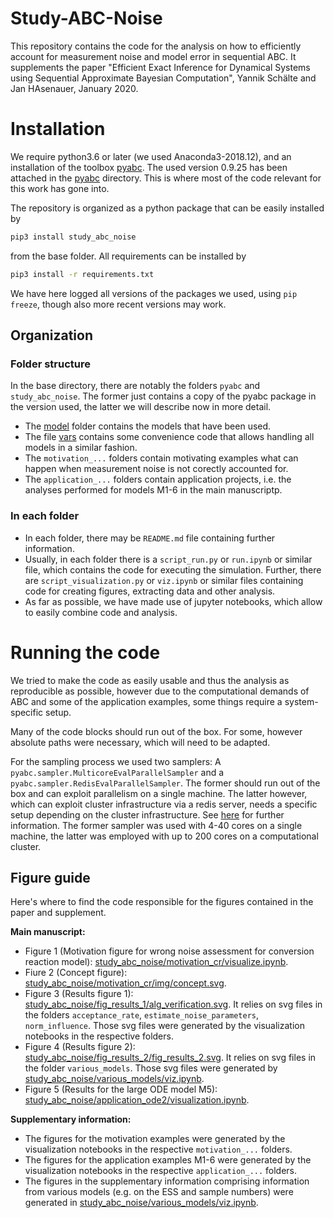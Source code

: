 # Study-ABC-Noise


This repository contains the code for the analysis on how to efficiently account for measurement noise and model error in sequential ABC. It supplements the paper "Efficient Exact Inference for Dynamical Systems using Sequential Approximate Bayesian Computation", Yannik Schälte and Jan HAsenauer, January 2020.


# Installation


We require python3.6 or later (we used Anaconda3-2018.12), and an installation of the toolbox [pyabc](https://github.com/icb-dcm/pyabc). The used version 0.9.25 has been attached in the [pyabc](pyabc/) directory. This is where most of the code relevant for this work has gone into.

The repository is organized as a python package that can be easily installed by

```sh
pip3 install study_abc_noise
```

from the base folder. All requirements can be installed by

```sh
pip3 install -r requirements.txt
```

We have here logged all versions of the packages we used, using `pip freeze`, though also more recent versions may work.


## Organization


### Folder structure


In the base directory, there are notably the folders `pyabc` and `study_abc_noise`. The former just contains a copy of the pyabc package in the version used, the latter we will describe now in more detail.

* The [model](study_abc_noise/model) folder contains the models that have been used.
* The file [vars](study_abc_noise/vars.py) contains some convenience code that allows handling all models in a similar fashion.
* The ``motivation_...`` folders contain motivating examples what can happen when measurement noise is not corectly accounted for.
* The ``application_...`` folders contain application projects, i.e. the analyses performed for models M1-6 in the main manuscriptp.
 

### In each folder


* In each folder, there may be `README.md` file containing further information.
* Usually, in each folder there is a `script_run.py` or `run.ipynb` or similar file, which contains the code for executing the simulation. Further, there are `script_visualization.py` or `viz.ipynb` or similar files containing code for creating figures, extracting data and other analysis.
* As far as possible, we have made use of jupyter notebooks, which allow to easily combine code and analysis.


# Running the code


We tried to make the code as easily usable and thus the analysis as reproducible as possible, however due to the computational demands of ABC and some of the application examples, some things require a system-specific setup.

Many of the code blocks should run out of the box. For some, however absolute paths were necessary, which will need to be adapted.

For the sampling process we used two samplers: A `pyabc.sampler.MulticoreEvalParallelSampler` and a `pyabc.sampler.RedisEvalParallelSampler`. The former should run out of the box and can exploit parallelism on a single machine. The latter however, which can exploit cluster infrastructure via a redis server, needs a specific setup depending on the cluster infrastructure. See [here](https://pyabc.rtfd.io/en/latest/sampler.html) for further information. The former sampler was used with 4-40 cores on a single machine, the latter was employed with up to 200 cores on a computational cluster.


## Figure guide


Here's where to find the code responsible for the figures contained in the paper and supplement.

**Main manuscript:**

* Figure 1 (Motivation figure for wrong noise assessment for conversion reaction model): [study_abc_noise/motivation_cr/visualize.ipynb](study_abc_noise/motivation_cr/visualize.ipynb).
* Fiure 2 (Concept figure): [study_abc_noise/motivation_cr/img/concept.svg](study_abc_noise/motivation_cr/img/concept.svg).
* Figure 3 (Results figure 1): [study_abc_noise/fig_results_1/alg_verification.svg](study_abc_noise/fig_results_1/alg_verification.svg). It relies on svg files in the folders ``acceptance_rate``, ``estimate_noise_parameters``, ``norm_influence``. Those svg files were generated by the visualization notebooks in the respective folders.
* Figure 4 (Results figure 2): [study_abc_noise/fig_results_2/fig_results_2.svg](study_abc_noise/fig_results_2/fig_results_2.svg). It relies on svg files in the folder ``various_models``. Those svg files were generated by [study_abc_noise/various_models/viz.ipynb](study_abc_noise/various_models/viz.ipynb).
* Figure 5 (Results for the large ODE model M5): [study_abc_noise/application_ode2/visualization.ipynb](study_abc_noise/application_ode2/visualization.ipynb).


**Supplementary information:**

* The figures for the motivation examples were generated by the visualization notebooks in the respective ``motivation_...`` folders.
* The figures for the application examples M1-6 were generated by the visualization notebooks in the respective ``application_...`` folders.
* The figures in the supplementary information comprising information from various models (e.g. on the ESS and sample numbers) were generated in [study_abc_noise/various_models/viz.ipynb](study_abc_noise/various_models/viz.ipynb).
